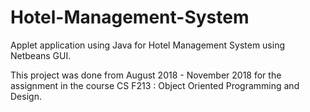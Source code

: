 # Hotel-Management-System
Applet application using Java for Hotel Management System using Netbeans GUI.

This project was done from August 2018 - November 2018 for the assignment in the course CS F213 : Object Oriented Programming and Design.
